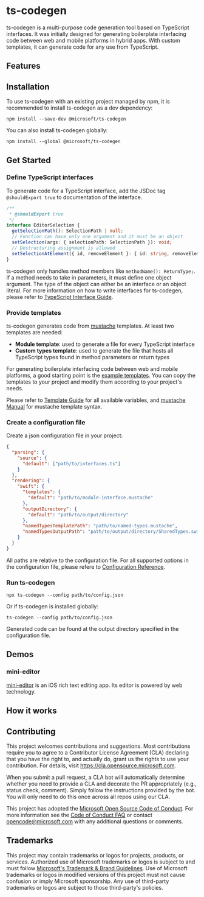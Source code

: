 # ts-codegen

ts-codegen is a multi-purpose code generation tool based on TypeScript interfaces. It was initially designed for generating boilerplate interfacing code between web and mobile platforms in hybrid apps. With custom templates, it can generate code for any use from TypeScript.

## Features

## Installation

To use ts-codegen with an existing project managed by npm, it is recommended to install ts-codegen as a dev dependency:

```shell
npm install --save-dev @microsoft/ts-codegen
```

You can also install ts-codegen globally:

```shell
npm install --global @microsoft/ts-codegen
```

## Get Started

### Define TypeScript interfaces

To generate code for a TypeScript interface, add the JSDoc tag `@shouldExport true` to documentation of the interface.

```typescript
/**
 * @shouldExport true
 */
interface EditorSelection {
  getSelectionPath(): SelectionPath | null;
  // Function can have only one argument and it must be an object
  setSelection(args: { selectionPath: SelectionPath }): void;
  // Destructuring assignment is allowed
  setSelectionAtElement({ id, removeElement }: { id: string, removeElement?: boolean }): void;
}
```

ts-codegen only handles method members like `methodName(): ReturnType;`. If a method needs to take in parameters, it must define one object argument. The type of the object can either be an interface or an object literal. For more information on how to write interfaces for ts-codegen, please refer to [TypeScript Interface Guide](documentation/interface-guide.md).

### Provide templates

ts-codegen generates code from [mustache](http://mustache.github.io) templates. At least two templates are needed:

- **Module template**: used to generate a file for every TypeScript interface
- **Custom types template**: used to generate the file that hosts all TypeScript types found in method parameters or return types

For generating boilerplate interfacing code between web and mobile platforms, a good starting point is the [example templates](example-templates). You can copy the templates to your project and modify them according to your project's needs.

Please refer to [Template Guide](documentation/template-guide.md) for all available variables, and [mustache Manual](http://mustache.github.io/mustache.5.html) for mustache template syntax.

### Create a configuration file

Create a json configuration file in your project:

```json
{
  "parsing": {
    "source": {
      "default": ["path/to/interfaces.ts"]
    }
  },
  "rendering": {
    "swift": {
      "templates": {
        "default": "path/to/module-interface.mustache"
      },
      "outputDirectory": {
        "default": "path/to/output/directory"
      },
      "namedTypesTemplatePath": "path/to/named-types.mustache",
      "namedTypesOutputPath": "path/to/output/directory/SharedTypes.swift"
    }
  }
}
```

All paths are relative to the configuration file. For all supported options in the configuration file, please refere to [Configuration Reference](documentation/configuration-reference.md).

### Run ts-codegen

```shell
npx ts-codegen --config path/to/config.json
```

Or if ts-codegen is installed globally:

```shell
ts-codegen --config path/to/config.json
```

Generated code can be found at the output directory specified in the configuration file.

## Demos

### mini-editor

[mini-editor](demo/mini-editor) is an iOS rich text editing app. Its editor is powered by web technology.

## How it works

## Contributing

This project welcomes contributions and suggestions. Most contributions require you to agree to a
Contributor License Agreement (CLA) declaring that you have the right to, and actually do, grant us
the rights to use your contribution. For details, visit https://cla.opensource.microsoft.com.

When you submit a pull request, a CLA bot will automatically determine whether you need to provide
a CLA and decorate the PR appropriately (e.g., status check, comment). Simply follow the instructions
provided by the bot. You will only need to do this once across all repos using our CLA.

This project has adopted the [Microsoft Open Source Code of Conduct](https://opensource.microsoft.com/codeofconduct/).
For more information see the [Code of Conduct FAQ](https://opensource.microsoft.com/codeofconduct/faq/) or
contact [opencode@microsoft.com](mailto:opencode@microsoft.com) with any additional questions or comments.

## Trademarks

This project may contain trademarks or logos for projects, products, or services. Authorized use of Microsoft 
trademarks or logos is subject to and must follow 
[Microsoft's Trademark & Brand Guidelines](https://www.microsoft.com/en-us/legal/intellectualproperty/trademarks/usage/general).
Use of Microsoft trademarks or logos in modified versions of this project must not cause confusion or imply Microsoft sponsorship.
Any use of third-party trademarks or logos are subject to those third-party's policies.
